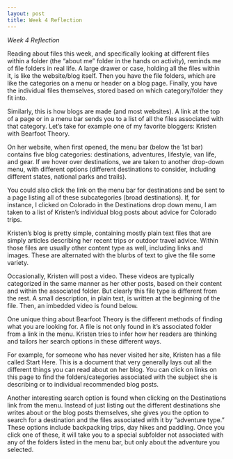 ```yaml
---
layout: post
title: Week 4 Reflection
---
```


*Week 4 Reflection*

Reading about files this week, and specifically looking at different files within a folder (the “about me” folder in the hands on activity), reminds me of file folders in real life. A large drawer or case, holding all the files within it, is like the website/blog itself. Then you have the file folders, which are like the categories on a menu or header on a blog page. Finally, you have the individual files themselves, stored based on which category/folder they fit into.

Similarly, this is how blogs are made (and most websites). A link at the top of a page or in a menu bar sends you to a list of all the files associated with that category. Let’s take for example one of my favorite bloggers: Kristen with Bearfoot Theory.

On her website, when first opened, the menu bar (below the 1st bar) contains five blog categories: destinations, adventures, lifestyle, van life, and gear. If we hover over destinations, we are taken to another drop-down menu, with different options (different destinations to consider, including different states, national parks and trails). 

You could also click the link on the menu bar for destinations and be sent to a page listing all of these subcategories (broad destinations). If, for instance, I clicked on Colorado in the Destinations drop down menu, I am taken to a list of Kristen’s individual blog posts about advice for Colorado trips.

Kristen’s blog is pretty simple, containing mostly plain text files that are simply articles describing her recent trips or outdoor travel advice. Within those files are usually other content type as well, including links and images. These are alternated with the blurbs of text to give the file some variety.

Occasionally, Kristen will post a video. These videos are typically categorized in the same manner as her other posts, based on their content and within the associated folder. But clearly this file type is different from the rest. A small description, in plain text, is written at the beginning of the file. Then, an imbedded video is found below.

One unique thing about Bearfoot Theory is the different methods of finding what you are looking for. A file is not only found in it’s associated folder from a link in the menu. Kristen tries to infer how her readers are thinking and tailors her search options in these different ways. 

For example, for someone who has never visited her site, Kristen has a file called Start Here. This is a document that very generally lays out all the different things you can read about on her blog. You can click on links on this page to find the folders/categories associated with the subject she is describing or to individual recommended blog posts.

Another interesting search option is found when clicking on the Destinations link from the menu. Instead of just listing out the different destinations she writes about or the blog posts themselves, she gives you the option to search for a destination and the files associated with it by “adventure type.” These options include backpacking trips, day hikes and paddling. Once you click one of these, it will take you to a special subfolder not associated with any of the folders listed in the menu bar, but only about the adventure you selected.
